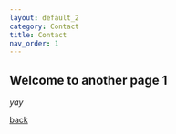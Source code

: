 ```yaml
---
layout: default_2
category: Contact
title: Contact
nav_order: 1
---
```


## Welcome to another page 1

_yay_

[back](./)

